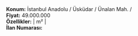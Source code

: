 ## 

**Konum:** İstanbul Anadolu / Üsküdar / Ünalan Mah. /  
**Fiyat:** 49.000.000  
**Özellikler:**  |  m² |   
**İlan Numarası:** 
